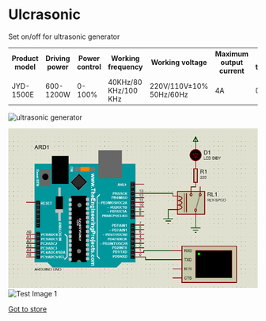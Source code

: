 # Ulcrasonic
Set on/off for ultrasonic generator

<table align="center">
  <tr>
    <th>Product model</th>
    <th>Driving power</th>
    <th>Power control</th>
    <th>Working frequency</th>
    <th>Working voltage</th>
    <th>Maximum output current</th>
    <th>Ambient temperature</th>
  </tr>
  <tr>
    <td>JYD-1500E</td>
    <td>600-1200W</td>
    <td>0-100%</td>
    <td>40KHz/80 KHz/100 KHz</td>
    <td>220V/110V±10% 50Hz/60Hz</td>
    <td>4A</td>
    <td>0-40ºC</td>
  </tr>
</table>

 <img src="https://image.made-in-china.com/43f34j00ihRrEcvmACbK/Jyd-1500e-Hot-Sale-Multi-Frequency-Ultrasonic-Wave-Generator.webp" width="350" title="ultrasonic generator" align="center">
 
 ![Test Image 1](Photo.png)
 ![Test Image 1](Ulcrasonic/QTUltrasonic/App.png)
 
 <a href="https://jydultrasonic.en.made-in-china.com/product/vOpaAsFxhQkz/China-Jyd-1500e-1200W-1500W-28-40-80-100-120kHz-MCU-Sweep-Multi-Frequency-Ultrasonic-Wave-Generator-for-Ultrasonic-Cleaning.html">Got to store</a>


